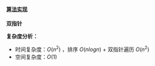#### [算法实现](../src/main/java/ThreeSum.java)

**双指针**



**复杂度分析：**

- 时间复杂度：$O(n^2)$ ，排序 $O(nlogn)$ + 双指针遍历 $O(n^2)$ 
- 空间复杂度：$O(1)$ 

```java

```

